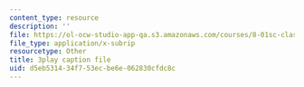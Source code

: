 ```yaml
---
content_type: resource
description: ''
file: https://ol-ocw-studio-app-qa.s3.amazonaws.com/courses/8-01sc-classical-mechanics-fall-2016/d5eb531434f753ecbe6e062830cfdc8c_D2lW7o32fzk.vtt
file_type: application/x-subrip
resourcetype: Other
title: 3play caption file
uid: d5eb5314-34f7-53ec-be6e-062830cfdc8c
---
```

